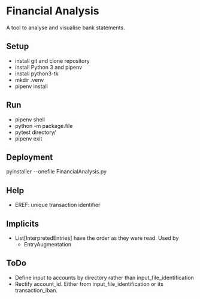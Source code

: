 # Financial Analysis

A tool to analyse and visualise bank statements. 

## Setup
* install git and clone repository
* install Python 3 and pipenv
* install python3-tk
* mkdir .venv
* pipenv install

## Run 
* pipenv shell
* python -m package.file
* pytest directory/
* pipenv exit

## Deployment
pyinstaller --onefile FinancialAnalysis.py

## Help
* EREF: unique transaction identifier 

## Implicits
* List[InterpretedEntries] have the order as they were read. Used by
    * EntryAugmentation

## ToDo
* Define input to accounts by directory rather than input_file_identification
* Rectify account_id. Either from input_file_identification or its transaction_iban.